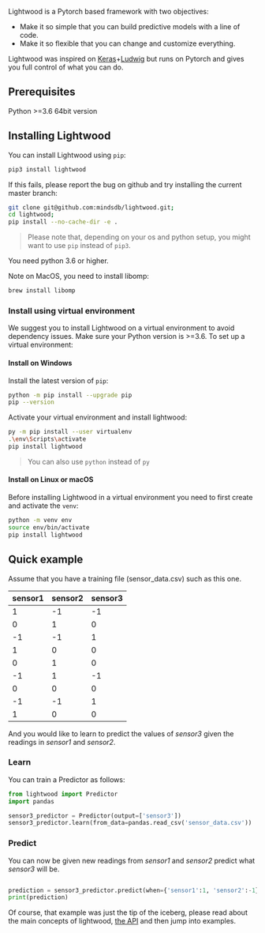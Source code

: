 

Lightwood is a Pytorch based framework with two objectives:

- Make it so simple that you can build predictive models with a line of code.
- Make it so flexible that you can change and customize everything.

Lightwood was inspired on [Keras](https://keras.io/)+[Ludwig](https://github.com/uber/ludwig) but runs on Pytorch and gives you full control of what you can do.

## Prerequisites

Python >=3.6 64bit version

## Installing Lightwood

You can install Lightwood using `pip`:
```bash
pip3 install lightwood
```

If this fails, please report the bug on github and try installing the current master branch:

```bash
git clone git@github.com:mindsdb/lightwood.git;
cd lightwood;
pip install --no-cache-dir -e .
```

>Please note that, depending on your os and python setup, you might want to use `pip` instead of `pip3`.

You need python 3.6 or higher.

Note on MacOS, you need to install libomp:

```bash
brew install libomp
```

### Install using virtual environment

We suggest you to install Lightwood on a virtual environment to avoid dependency issues. Make sure your Python version is >=3.6. To set up a virtual environment:

#### Install on Windows

Install the latest version of `pip`:

```bash
python -m pip install --upgrade pip
pip --version
```

Activate your virtual environment and install lightwood:

```bash
py -m pip install --user virtualenv
.\env\Scripts\activate
pip install lightwood
```
>You can also use `python` instead of `py`

#### Install on Linux or macOS 

Before installing Lightwood in a virtual environment you need to first create and activate the `venv`:

```bash
python -m venv env
source env/bin/activate
pip install lightwood
```


## Quick example

Assume that you have a training file (sensor_data.csv) such as this one.

| sensor1  | sensor2 | sensor3 |
|----|----|----|
|  1 | -1 | -1 |
| 0  | 1  | 0  |
| -1 | -1 | 1  |
| 1  | 0  | 0  |
| 0  | 1  | 0  |
| -1 | 1  | -1 |
| 0  | 0  | 0  |
| -1 | -1 | 1  |
| 1  | 0  | 0  |

And you would like to learn to predict the values of *sensor3* given the readings in *sensor1* and *sensor2*.

### Learn

You can train a Predictor as follows:

```python
from lightwood import Predictor
import pandas

sensor3_predictor = Predictor(output=['sensor3'])
sensor3_predictor.learn(from_data=pandas.read_csv('sensor_data.csv'))

```

### Predict

You can now be given new readings from *sensor1* and *sensor2* predict what *sensor3* will be.

```python

prediction = sensor3_predictor.predict(when={'sensor1':1, 'sensor2':-1})
print(prediction)
```

Of course, that example was just the tip of the iceberg, please read about the main concepts of lightwood, [the API](API.md) and then jump into examples.
